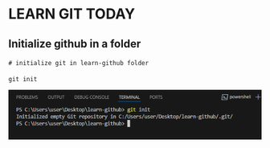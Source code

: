 # LEARN GIT TODAY

## Initialize github in a folder

```
# initialize git in learn-github folder

git init

```

![alt text](image-1.png)

## 